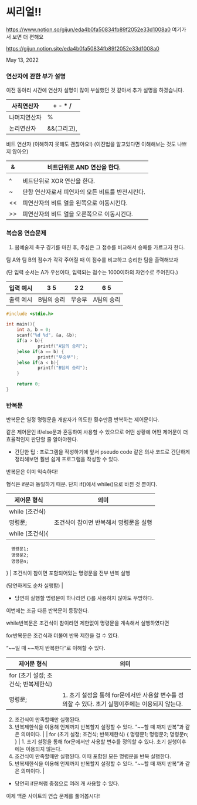 # 씨리얼!!

https://www.notion.so/gijun/eda4b0fa50834fb89f2052e33d1008a0 여기가서 보면 더 편해요

https://gijun.notion.site/eda4b0fa50834fb89f2052e33d1008a0

May 13, 2022 

### 연산자에 관한 부가 설명

이전 동아리 시간에 연산자 설명이 많이 부실했던 것 같아서 추가 설명을 하겠습니다.

| 사칙연산자 | + - * / |
| --- | --- |
| 나머지연산자 | % |
| 논리연산자 | &&(그리고), ||(또는) |

비트 연산자 (이해하지 못해도 괜찮아요!) (이진법을 알고있다면 이해해보는 것도 나쁘지 않아요)

| & | 비트단위로 AND 연산을 한다. |
| --- | --- |
| | | 비트단위로 OR 연산을 한다. |
| ^ | 비트단위로 XOR 연산을 한다. |
| ~ | 단항 연산자로서 피연자의 모든 비트를 반전시킨다. |
| << | 피연산자의 비트 열을 왼쪽으로 이동시킨다. |
| >> | 피연산자의 비트 열을 오른쪽으로 이동시킨다. |

### 복습용 연습문제

 1. 봄예술제 축구 경기를 마친 후, 주심은 그 점수를 비교해서 승패를 가르고자 한다.

팀 A와 팀 B의 점수가 각각 주어질 때 이 점수를 비교하고 승리한 팀을 출력해보자

 (단 입력 순서는 A가 우선이다, 입력되는 점수는 1000이하의 자연수로 주어진다.)

| 입력 예시 | 3 5 | 2 2 | 6 5 |
| --- | --- | --- | --- |
| 출력 예시 | B팀의 승리 | 무승부 | A팀의 승리 |

```c
#include <stdio.h>

int main(){
	int a, b = 0;
	scanf("%d %d", &a, &b);
	if(a > b){
			printf("A팀의 승리");
	}else if(a == b) {
			printf("무승부");
	}else if(a < b){
			printf("B팀의 승리");
	}

	return 0;
}
```

### 반복문

반복문은 일정 명령문을 개발자가 의도한 횟수만큼 반복하는 제어문이다.

같은 제어문인 if/else문과 혼동하여 사용할 수 있으므로 어떤 상황에 어떤 제어문이 더 효율적인지 판단할 줄 알아야한다.

- 간단한 팁 : 프로그램을 작성하기에 앞서 pseudo code 같은 의사 코드로 간단하게 정리해보면 훨씬 쉽게 프로그램을 작성할 수 있다.

반복문은 이미 익숙하다!

형식은 if문과 동일하기 때문. 단지 if()에서 while()으로 바뀐 것 뿐이다.

| 제어문 형식 | 의미 |
| --- | --- |
| while (조건식) 
       명령문; | 조건식이 참이면 반복해서 명령문을 실행 |
| while (조건식){
      명령문1;
      명령문2;
      명령문n;
} | 조건식이 참이면 포함되어있는 명령문을 전부 반복 실행

(당연하게도 순차 실행함) |
- 당연히 실행할 명령문이 하나라면 {}를 사용하지 않아도 무방하다.

이번에는 조금 다른 반복문이 등장한다.

while반복문은 조건식이 참이라면 제한없이 명령문을 계속해서 실행하였다면

for반복문은 조건식과 더불어 반복 제한을 걸 수 있다.

“~~일 때 ~~까지 반복한다”로 이해할 수 있다.

| 제어문 형식 | 의미 |
| --- | --- |
| for (초기 설정; 조건식; 반복제한식) 
       명령문; | 1. 초기 설정을 통해 for문에서만 사용할 변수를 정의할 수 있다. 초기 실행이후에는 이용되지 않는다.
2. 조건식이 만족할때만 실행된다.
3. 반복제한식을 이용해 언제까지 반복할지 설정할 수 있다. “~~할 때 까지 반복”과 같은 의미이다. |
| for (초기 설정; 조건식; 반복제한식) {
      명령문1;
      명령문2;
      명령문n;
} | 1. 초기 설정을 통해 for문에서만 사용할 변수를 정의할 수 있다. 초기 실행이후에는 이용되지 않는다.
2. 조건식이 만족할때만 실행된다. 이때 포함된 모든 명령문을 반복 실행한다.
3. 반복제한식을 이용해 언제까지 반복할지 설정할 수 있다. “~~할 때 까지 반복”과 같은 의미이다. |

- 당연히 if문처럼 중첩으로 여러 개 사용할 수 있다.

이제 백준 사이트의 연습 문제를 풀어봅시다!
